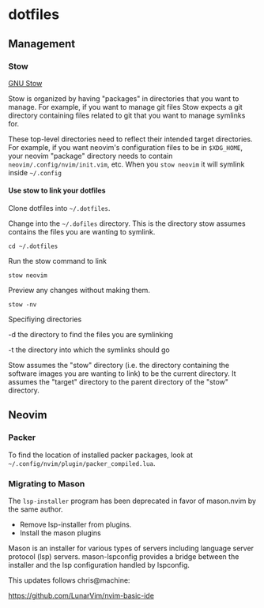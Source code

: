 # dotfiles

## Management

### Stow

[GNU Stow](https://www.gnu.org/software/stow/)

Stow is organized by having "packages" in directories that you want to manage.
For example, if you want to manage git files Stow expects a git directory
containing files related to git that you want to manage symlinks for.

These top-level directories need to reflect their intended target directories.
For example, if you want neovim's configuration files to be in `$XDG_HOME`, your
neovim "package" directory needs to contain `neovim/.config/nvim/init.vim`, etc.
When you `stow neovim` it will symlink inside `~/.config`

#### Use stow to link your dotfiles

Clone dotfiles into `~/.dotfiles`.

Change into the `~/.dofiles` directory. This is the directory stow assumes
contains the files you are wanting to symlink.

    cd ~/.dotfiles

Run the stow command to link

    stow neovim

Preview any changes without making them.

    stow -nv

Specifiying directories

-d the directory to find the files you are symlinking

-t the directory into which the symlinks should go

Stow assumes the "stow" directory (i.e. the directory containing the software
images you are wanting to link) to be the current directory. It assumes the
"target" directory to the parent directory of the "stow" directory.

## Neovim

### Packer

To find the location of installed packer packages, look at
`~/.config/nvim/plugin/packer_compiled.lua`.

### Migrating to Mason

The `lsp-installer` program has been deprecated in favor of mason.nvim by the
same author.

- Remove lsp-installer from plugins.
- Install the mason plugins

Mason is an installer for various types of servers including language server
protocol (lsp) servers. mason-lspconfig provides a bridge between the installer
and the lsp configuration handled by lspconfig.

This updates follows chris@machine:

https://github.com/LunarVim/nvim-basic-ide
